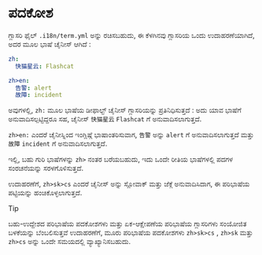 # ಪದಕೋಶ

ಗ್ಲಾಸರಿ ಫೈಲ್ `.i18n/term.yml` ಅನ್ನು ರಚಿಸಬಹುದು, ಈ ಕೆಳಗಿನವು ಗ್ಲಾಸರಿಯ ಒಂದು ಉದಾಹರಣೆಯಾಗಿದೆ, ಅದರ ಮೂಲ ಭಾಷೆ ಚೈನೀಸ್ ಆಗಿದೆ :

```yml
zh:
  快猫星云: Flashcat

zh>en:
  告警: alert
  故障: incident
```

ಅವುಗಳಲ್ಲಿ, `zh:` ಮೂಲ ಭಾಷೆಯ ಡೀಫಾಲ್ಟ್ ಚೈನೀಸ್ ಗ್ಲಾಸರಿಯನ್ನು ಪ್ರತಿನಿಧಿಸುತ್ತದೆ : ಅದು ಯಾವ ಭಾಷೆಗೆ ಅನುವಾದಿಸಲ್ಪಟ್ಟಿದ್ದರೂ ಸಹ, ಚೈನೀಸ್ `快猫星云` `Flashcat` ಗೆ ಅನುವಾದಿಸಲಾಗುತ್ತದೆ.

`zh>en:` ಎಂದರೆ ಚೈನೀಸ್ನಿಂದ ಇಂಗ್ಲಿಷ್ಗೆ ಭಾಷಾಂತರಿಸುವಾಗ, `告警` ಅನ್ನು `alert` ಗೆ ಅನುವಾದಿಸಲಾಗುತ್ತದೆ ಮತ್ತು `故障` `incident` ಗೆ ಅನುವಾದಿಸಲಾಗುತ್ತದೆ.

ಇಲ್ಲಿ, ಬಹು ಗುರಿ ಭಾಷೆಗಳನ್ನು `zh>` ನಂತರ ಬರೆಯಬಹುದು, ಇದು ಒಂದೇ ರೀತಿಯ ಭಾಷೆಗಳಲ್ಲಿ ಪದಗಳ ಸಂರಚನೆಯನ್ನು ಸರಳಗೊಳಿಸುತ್ತದೆ.

ಉದಾಹರಣೆಗೆ, `zh>sk>cs` ಎಂದರೆ ಚೈನೀಸ್ ಅನ್ನು ಸ್ಲೋವಾಕ್ ಮತ್ತು ಜೆಕ್ಗೆ ಅನುವಾದಿಸಿದಾಗ, ಈ ಪರಿಭಾಷೆಯ ಪಟ್ಟಿಯನ್ನು ಹಂಚಿಕೊಳ್ಳಲಾಗುತ್ತದೆ.

> [!TIP]
> ಬಹು-ಉದ್ದೇಶದ ಪರಿಭಾಷೆಯ ಪದಕೋಶಗಳು ಮತ್ತು ಏಕ-ಆಕ್ಷೇಪಣೆಯ ಪರಿಭಾಷೆಯ ಗ್ಲಾಸರಿಗಳು ಸಂಯೋಜಿತ ಬಳಕೆಯನ್ನು ಬೆಂಬಲಿಸುತ್ತವೆ ಉದಾಹರಣೆಗೆ, ಮೂರು ಪರಿಭಾಷೆಯ ಪದಕೋಶಗಳು `zh>sk>cs` , `zh>sk` ಮತ್ತು `zh>cs` ಅನ್ನು ಒಂದೇ ಸಮಯದಲ್ಲಿ ವ್ಯಾಖ್ಯಾನಿಸಬಹುದು.